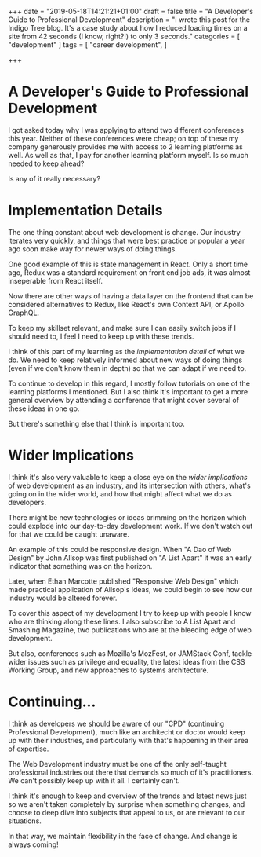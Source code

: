 +++
date = "2019-05-18T14:21:21+01:00"
draft = false
title = "A Developer's Guide to Professional Development"
description = "I wrote this post for the Indigo Tree blog. It's a case study about how I reduced loading times on a site from 42 seconds (I know, right?!) to only 3 seconds."
categories = [
  "development"
]
tags = [ 
    "career development", 
]

+++
# A Developer's Guide to Professional Development
 
I got asked today why I was applying to attend two different conferences this year. Neither of these conferences were cheap; on top of these my company generously provides me with access to 2 learning platforms as well. As well as that, I pay for another learning platform myself. Is so much needed to keep ahead?
 
Is any of it really necessary?
 
# Implementation Details
 
The one thing constant about web development is change. Our industry iterates very quickly, and things that were best practice or popular a year ago soon make way for newer ways of doing things.
 
One good example of this is state management in React. Only a short time ago, Redux was a standard requirement on front end job ads, it was almost inseperable from React itself.
 
Now there are other ways of having a data layer on the frontend that can be considered alternatives to Redux, like React's own Context API, or Apollo GraphQL.
 
To keep my skillset relevant, and make sure I can easily switch jobs if I should need to, I feel I need to keep up with these trends.
 
I think of this part of my learning as the _implementation detail_ of what we do. We need to keep relatively informed about new ways of doing things (even if we don't know them in depth) so that we can adapt if we need to.
 
To continue to develop in this regard, I mostly follow tutorials on one of the learning platforms I mentioned. But I also think it's important to get a more general overview by attending a conference that might cover several of these ideas in one go.
 
But there's something else that I think is important too.
 
# Wider Implications
 
I think it's also very valuable to keep a close eye on  the _wider implications_ of web development as an industry, and its intersection with others, what's going on in the wider world, and how that might affect what we do as developers.
 
There might be new technologies or ideas brimming on the horizon which could explode into our day-to-day development work. If we don't watch out for that we could be caught unaware.
 
An example of this could be responsive design. When "A Dao of Web Design" by John Allsop was first published on "A List Apart" it was an early indicator that something was on the horizon.
 
Later, when Ethan Marcotte published "Responsive Web Design" which made practical application of Allsop's ideas, we could begin to see how our industry would be altered forever.
 
To cover this aspect of my development I try to keep up with people I know who are thinking along these lines. I also subscribe to A List Apart and Smashing Magazine, two publications who are at the bleeding edge of web development.
 
But also, conferences such as Mozilla's MozFest, or JAMStack Conf, tackle wider issues such as privilege and equality, the latest ideas from the CSS Working Group, and new approaches to systems architecture.
 
# Continuing...
 
I think as developers we should be aware of our "CPD" (continuing Professional Development), much like an architecht or doctor would keep up with their industries, and particularly with that's happening in their area of expertise.
 
The Web Development industry must be one of the only self-taught professional industries out there that demands so much of it's practitioners. We can't possibly keep up with it all. I certainly can't.
 
I think it's enough to keep and overview of the trends and latest news just so we aren't taken completely by surprise when something changes, and choose to deep dive into subjects that appeal to us, or are relevant to our situations.
 
In that way, we maintain flexibility in the face of change. And change is always coming!